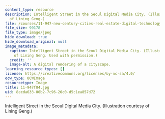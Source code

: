 ```yaml
---
content_type: resource
description: Intelligent Street in the Seoul Digital Media City. (Illustration courtesy
  of Lining Geng.)
file: /courses/11-947-new-century-cities-real-estate-digital-technology-and-design-fall-2004/8ecda63300b27c9626c0d5c1ea857d72_11-947f04.jpg
file_size: 99178
file_type: image/jpeg
hide_download: true
hide_download_original: null
image_metadata:
  caption: Intelligent Street in the Seoul Digital Media City. (Illustration courtesy
    of Lining Geng. Used with permission.)
  credit: ''
  image-alt: A digital rendering of a cityscape.
learning_resource_types: []
license: https://creativecommons.org/licenses/by-nc-sa/4.0/
ocw_type: OCWImage
resourcetype: Image
title: 11-947f04.jpg
uid: 8ecda633-00b2-7c96-26c0-d5c1ea857d72
---
```

Intelligent Street in the Seoul Digital Media City. (Illustration courtesy of Lining Geng.)